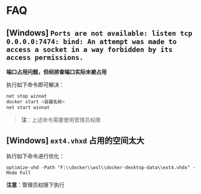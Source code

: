 # FAQ

## [Windows] `Ports are not available: listen tcp 0.0.0.0:7474: bind: An attempt was made to access a socket in a way forbidden by its access permissions.`

**端口占用问题，但经排查端口实际未被占用**

执行如下命令即可解决：

```sh
net stop winnat
docker start <容器名称>
net start winnat
```

> **注**：上述命令需要使用管理员权限

## [Windows] `ext4.vhxd` 占用的空间太大

执行如下命令进行优化：

```shell
optimize-vhd -Path "F:\\docker\\wsl\\docker-desktop-data\\ext4.vhdx" -Mode Full
```

**注意**：管理员权限下执行